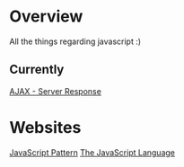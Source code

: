 # Overview
All the things regarding javascript :)

##  Currently
[AJAX - Server Response](https://www.w3schools.com/js/js_ajax_http_response.asp)

# Websites
[JavaScript Pattern](https://www.patterns.dev/posts/classic-design-patterns/#introduction)
[The JavaScript Language](https://javascript.info/js)